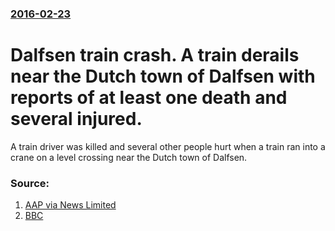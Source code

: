 ### [2016-02-23](/news/2016/02/23/index.md)

# Dalfsen train crash. A train derails near the Dutch town of Dalfsen with reports of at least one death and several injured. 

A train driver was killed and several other people hurt when a train ran into a crane on a level crossing near the Dutch town of Dalfsen.


### Source:

1. [AAP via News Limited](http://www.news.com.au/world/breaking-news/one-dead-in-dutch-train-collision/news-story/056a88bad961cb99baba9d7b7fe1bd91?from=public_rss)
2. [BBC](http://www.bbc.com/news/world-europe-35639164)
